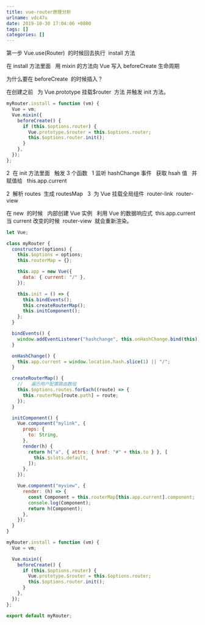 ```yaml
---
title: vue-router原理分析
urlname: vdc47u
date: 2019-10-30 17:04:06 +0800
tags: []
categories: []
---
```


第一步 Vue.use(Router)  的时候回去执行  install 方法

在 install 方法里面   用 mixin 的方法向 Vue 写入 beforeCreate 生命周期

为什么要在 beforeCreate  的时候插入？

在创建之前   为 Vue.prototype 挂载\$router  方法
并触发 init 方法。

```javascript
myRouter.install = function (vm) {
  Vue = vm;
  Vue.mixin({
    beforeCreate() {
      if (this.$options.router) {
        Vue.prototype.$router = this.$options.router;
        this.$options.router.init();
      }
    },
  });
};
```

2  在 init 方法里面   触发 3 个函数
  1 监听 hashChange 事件   获取 hsah 值   并赋值给   this.app.current

2  解析 routes  生成 routesMap
  3  为 Vue 挂载全局组件  router-link  router-view

在 new  的时候   内部创建 Vue 实例   利用 Vue 的数据响应式  this.app.current  当 current 改变的时候  router-view  就会重新渲染。

```javascript
let Vue;

class myRouter {
  constructor(options) {
    this.$options = options;
    this.routerMap = {};

    this.app = new Vue({
      data: { current: "/" },
    });

    this.init = () => {
      this.bindEvents();
      this.createRouterMap();
      this.initComponent();
    };
  }

  bindEvents() {
    window.addEventListener("hashchange", this.onHashChange.bind(this));
  }

  onHashChange() {
    this.app.current = window.location.hash.slice(1) || "/";
  }

  createRouterMap() {
    //   遍历用户配置路由数组
    this.$options.routes.forEach((route) => {
      this.routerMap[route.path] = route;
    });
  }

  initComponent() {
    Vue.component("mylink", {
      props: {
        to: String,
      },
      render(h) {
        return h("a", { attrs: { href: "#" + this.to } }, [
          this.$slots.default,
        ]);
      },
    });

    Vue.component("myview", {
      render: (h) => {
        const Component = this.routerMap[this.app.current].component;
        console.log(Component);
        return h(Component);
      },
    });
  }
}

myRouter.install = function (vm) {
  Vue = vm;

  Vue.mixin({
    beforeCreate() {
      if (this.$options.router) {
        Vue.prototype.$router = this.$options.router;
        this.$options.router.init();
      }
    },
  });
};

export default myRouter;
```
